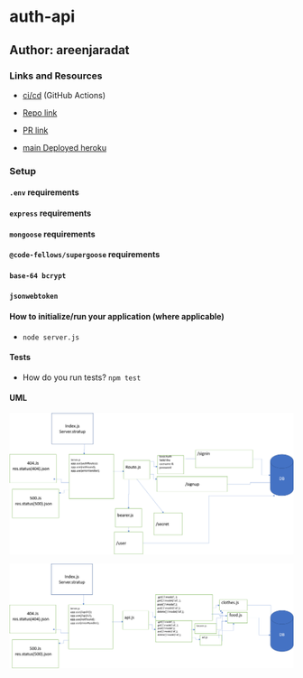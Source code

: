 # auth-api

## Author: areenjaradat

### Links and Resources

- [ci/cd](https://github.com/areenjaradat/bearer-auth/actions) (GitHub Actions)

- [Repo link](https://github.com/areenjaradat/bearer-auth)

- [PR link](https://github.com/areenjaradat/bearer-auth/pulls)

- [main Deployed heroku](https://areen-auth-api-server.herokuapp.com)

### Setup

#### `.env` requirements

#### `express` requirements

#### `mongoose` requirements

#### `@code-fellows/supergoose` requirements

#### `base-64 bcrypt`

#### `jsonwebtoken`

#### How to initialize/run your application (where applicable)

- `node server.js`

#### Tests

- How do you run tests?
   `npm test`

#### UML

![uml](assest/uml7.png)

![uml](assest/uml8.png)